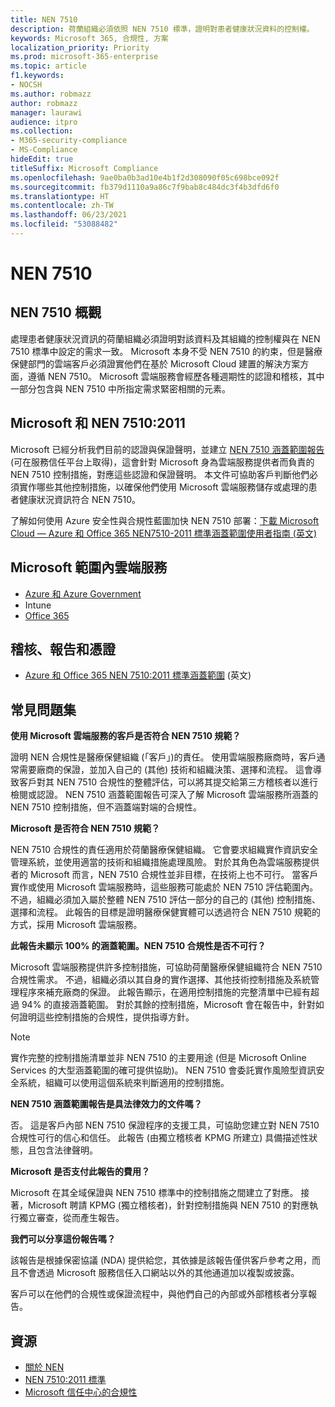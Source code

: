 ```yaml
---
title: NEN 7510
description: 荷蘭組織必須依照 NEN 7510 標準，證明對患者健康狀況資料的控制權。
keywords: Microsoft 365, 合規性, 方案
localization_priority: Priority
ms.prod: microsoft-365-enterprise
ms.topic: article
f1.keywords:
- NOCSH
ms.author: robmazz
author: robmazz
manager: laurawi
audience: itpro
ms.collection:
- M365-security-compliance
- MS-Compliance
hideEdit: true
titleSuffix: Microsoft Compliance
ms.openlocfilehash: 9ae0ba0b3ad10e4b1f2d308090f05c698bce092f
ms.sourcegitcommit: fb379d1110a9a86c7f9bab8c484dc3f4b3dfd6f0
ms.translationtype: HT
ms.contentlocale: zh-TW
ms.lasthandoff: 06/23/2021
ms.locfileid: "53088482"
---
```

# <a name="nen-7510"></a>NEN 7510

## <a name="nen-7510-overview"></a>NEN 7510 概觀

處理患者健康狀況資訊的荷蘭組織必須證明對該資料及其組織的控制權與在 NEN 7510 標準中設定的需求一致。 Microsoft 本身不受 NEN 7510 的約束，但是醫療保健部門的雲端客戶必須證實他們在基於 Microsoft Cloud 建置的解決方案方面，遵循 NEN 7510。 Microsoft 雲端服務會經歷各種週期性的認證和稽核，其中一部分包含與 NEN 7510 中所指定需求緊密相關的元素。

## <a name="microsoft-and-nen-75102011"></a>Microsoft 和 NEN 7510:2011

Microsoft 已經分析我們目前的認證與保證聲明，並建立 [NEN 7510 涵蓋範圍報告](https://servicetrust.microsoft.com/ViewPage/TrustDocumentsV3?command=Download&downloadType=Document&downloadId=3285c45c-921c-49ad-b881-be43e0b70490&tab=7f51cb60-3d6c-11e9-b2af-7bb9f5d2d913&docTab=7f51cb60-3d6c-11e9-b2af-7bb9f5d2d913_Compliance_Guides) (可在服務信任平台上取得)，這會針對 Microsoft 身為雲端服務提供者而負責的 NEN 7510 控制措施，對應這些認證和保證聲明。 本文件可協助客戶判斷他們必須實作哪些其他控制措施，以確保他們使用 Microsoft 雲端服務儲存或處理的患者健康狀況資訊符合 NEN 7510。

了解如何使用 Azure 安全性與合規性藍圖加快 NEN 7510 部署：[下載 Microsoft Cloud — Azure 和 Office 365 NEN7510-2011 標準涵蓋範圍使用者指南 \(英文\)](https://aka.ms/Azure-NEN7510-2011)

## <a name="microsoft-in-scope-cloud-services"></a>Microsoft 範圍內雲端服務

- [Azure 和 Azure Government](https://aka.ms/AzureCompliance)
- Intune
- [Office 365](https://go.microsoft.com/fwlink/p/?LinkID=2077751)

## <a name="audits-reports-and-certificates"></a>稽核、報告和憑證

- [Azure 和 Office 365 NEN 7510:2011 標準涵蓋範圍](https://servicetrust.microsoft.com/ViewPage/MSComplianceGuideV3?command=Download&downloadType=Document&downloadId=15d5a5fa-fbb6-4ea6-8126-2a2c684ae789&tab=7027ead0-3d6b-11e9-b9e1-290b1eb4cdeb&docTab=7027ead0-3d6b-11e9-b9e1-290b1eb4cdeb_GRC_Assessment_Reports) \(英文\)

## <a name="frequently-asked-questions"></a>常見問題集

**使用 Microsoft 雲端服務的客戶是否符合 NEN 7510 規範？**

證明 NEN 合規性是醫療保健組織 (「客戶」)的責任。 使用雲端服務廠商時，客戶通常需要廠商的保證，並加入自己的 (其他) 技術和組織決策、選擇和流程。 這會導致客戶對其 NEN 7510 合規性的整體評估，可以將其提交給第三方稽核者以進行檢閱或認證。 NEN 7510 涵蓋範圍報告可深入了解 Microsoft 雲端服務所涵蓋的 NEN 7510 控制措施，但不涵蓋端對端的合規性。

**Microsoft 是否符合 NEN 7510 規範？**

NEN 7510 合規性的責任適用於荷蘭醫療保健組織。 它會要求組織實作資訊安全管理系統，並使用適當的技術和組織措施處理風險。 對於其角色為雲端服務提供者的 Microsoft 而言，NEN 7510 合規性並非目標，在技術上也不可行。 當客戶實作或使用 Microsoft 雲端服務時，這些服務可能處於 NEN 7510 評估範圍內。 不過，組織必須加入屬於整體 NEN 7510 評估一部分的自己的 (其他) 控制措施、選擇和流程。 此報告的目標是證明醫療保健實體可以透過符合 NEN 7510 規範的方式，採用 Microsoft 雲端服務。

**此報告未顯示 100% 的涵蓋範圍。NEN 7510 合規性是否不可行？**

Microsoft 雲端服務提供許多控制措施，可協助荷蘭醫療保健組織符合 NEN 7510 合規性需求。 不過，組織必須以其自身的實作選擇、其他技術控制措施及系統管理程序來補充廠商的保證。 此報告顯示，在適用控制措施的完整清單中已經有超過 94% 的直接涵蓋範圍。 對於其餘的控制措施，Microsoft 會在報告中，針對如何證明這些控制措施的合規性，提供指導方針。

> [!NOTE]
> 實作完整的控制措施清單並非 NEN 7510 的主要用途 (但是 Microsoft Online Services 的大型涵蓋範圍的確可提供協助)。 NEN 7510 會委託實作風險型資訊安全系統，組織可以使用這個系統來判斷適用的控制措施。

**NEN 7510 涵蓋範圍報告是具法律效力的文件嗎？**

否。 這是客戶內部 NEN 7510 保證程序的支援工具，可協助您建立對 NEN 7510 合規性可行的信心和信任。 此報告 (由獨立稽核者 KPMG 所建立) 具備描述性狀態，且包含法律聲明。

**Microsoft 是否支付此報告的費用？**

Microsoft 在其全域保證與 NEN 7510 標準中的控制措施之間建立了對應。 接著，Microsoft 聘請 KPMG (獨立稽核者)，針對控制措施與 NEN 7510 的對應執行獨立審查，從而產生報告。

**我們可以分享這份報告嗎？**

該報告是根據保密協議 (NDA) 提供給您，其依據是該報告僅供客戶參考之用，而且不會透過 Microsoft 服務信任入口網站以外的其他通道加以複製或披露。

客戶可以在他們的合規性或保證流程中，與他們自己的內部或外部稽核者分享報告。

## <a name="resources"></a>資源

- [關於 NEN](https://www.nen.nl/About-NEN.htm)
- [NEN 7510:2011 標準](https://www.nen.nl/NEN-Shop-2/Standard/NEN-75102011-nl.htm)
- [Microsoft 信任中心的合規性](https://www.microsoft.com/trust-center/compliance/compliance-overview)
